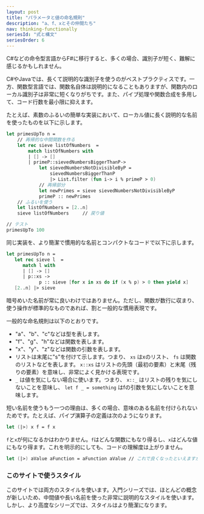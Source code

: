 ```yaml
---
layout: post
title: "パラメータと値の命名規則"
description: "a、f、xとその仲間たち"
nav: thinking-functionally
seriesId: "式と構文"
seriesOrder: 6
---
```


C#などの命令型言語からF#に移行すると、多くの場合、識別子が短く、難解に感じるかもしれません。

C#やJavaでは、長くて説明的な識別子を使うのがベストプラクティスです。一方、関数型言語では、関数名自体は説明的になることもありますが、関数内のローカル識別子は非常に短くなりがちです。また、パイプ処理や関数合成を多用して、コード行数を最小限に抑えます。

たとえば、素数のふるいの簡単な実装において、ローカル値に長く説明的な名前を使ったものを以下に示します。

```fsharp
let primesUpTo n = 
    // 再帰的な中間関数を作る
    let rec sieve listOfNumbers  = 
        match listOfNumbers with 
        | [] -> []
        | primeP::sievedNumbersBiggerThanP-> 
            let sievedNumbersNotDivisibleByP = 
                sievedNumbersBiggerThanP
                |> List.filter (fun i-> i % primeP > 0)
            // 再帰部分
            let newPrimes = sieve sievedNumbersNotDivisibleByP
            primeP :: newPrimes
    // ふるいを使う
    let listOfNumbers = [2..n]
    sieve listOfNumbers     // 戻り値

// テスト
primesUpTo 100
```

同じ実装を、より簡潔で慣用的な名前とコンパクトなコードで以下に示します。

```fsharp
let primesUpTo n = 
   let rec sieve l  = 
      match l with 
      | [] -> []
      | p::xs -> 
            p :: sieve [for x in xs do if (x % p) > 0 then yield x]
   [2..n] |> sieve 
```

暗号めいた名前が常に良いわけではありません。ただし、関数が数行に収まり、使う操作が標準的なものであれば、割と一般的な慣用表現です。

一般的な命名規則は以下のとおりです。

* "a"、"b"、"c"などは型を表します。
* "f"、"g"、"h"などは関数を表します。
* "x"、"y"、"z"などは関数の引数を表します。
* リストは末尾に"s"を付けて示します。つまり、 `xs` はxのリスト、 `fs` は関数のリストなどを表します。 `x::xs` はリストの先頭（最初の要素）と末尾（残りの要素）を意味し、非常によく見かける表現です。
* `_` は値を気にしない場合に使います。つまり、 `x::_` はリストの残りを気にしないことを意味し、 `let f _ = something` はfの引数を気にしないことを意味します。

短い名前を使うもう一つの理由は、多くの場合、意味のある名前を付けられないためです。たとえば、パイプ演算子の定義は次のようになります。

```fsharp
let (|>) x f = f x
```

`f`と`x`が何になるかはわかりません。`f`はどんな関数にもなり得るし、`x`はどんな値にもなり得ます。これを明示的にしても、コードの理解度は上がりません。

```fsharp
let (|>) aValue aFunction = aFunction aValue // これで良くなったといえますか？
```

### このサイトで使うスタイル 

このサイトでは両方のスタイルを使います。入門シリーズでは、ほとんどの概念が新しいため、中間値や長い名前を使った非常に説明的なスタイルを使います。しかし、より高度なシリーズでは、スタイルはより簡潔になります。
